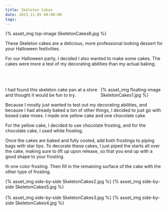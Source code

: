```yaml
---
title: Skeleton Cakes
date: 2023-11-05 00:00:00
tags:
---
```


{% asset_img top-image SkeletonCakes6.jpg %}
<div class="post-body">
These Skeleton cakes are a delicious, more professional looking dessert for your Halloween festivities. 

<br>
<!--more-->

For our Halloween party, I decided I also wanted to make some cakes. The cakes were more a test of my decorating abilities than my actual baking. 

<br>
<br>
<br>
<div style="display:flex;">
I had found this skeleton cake pan at a store and thought it would be fun to try. 
<div>
    {% asset_img floating-image SkeletonCakes1.jpg %}
</div>
</div>

Because I mostly just wanted to test out my decorating abilities, and because I had already baked a ton of other things, I decided to just go with boxed cake mixes. I made one yellow cake and one chocolate cake. 

For the yellow cake, I decided to use chocolate frosting, and for the chocolate cake, I used white frosting. 

Once the cakes are baked and fully cooled, add both frostings to piping bags with star tips. 
To decorate these cakes, I just piped the starts all over the cake, making sure to lift up upon release, so that you end up with a good shape to your frosting. 

th one color frosting. Then fill in the remaining surface of the cake with the other type of frosting. 
<div style="display:flex;">
    {% asset_img side-by-side SkeletonCakes2.jpg %}
    {% asset_img side-by-side SkeletonCakes5.jpg %}
</div>

<br>
<div style="display:flex;">
    {% asset_img side-by-side SkeletonCakes3.jpg %}
    {% asset_img side-by-side SkeletonCakes4.jpg %}
</div>

<br>
</div>

<br>
